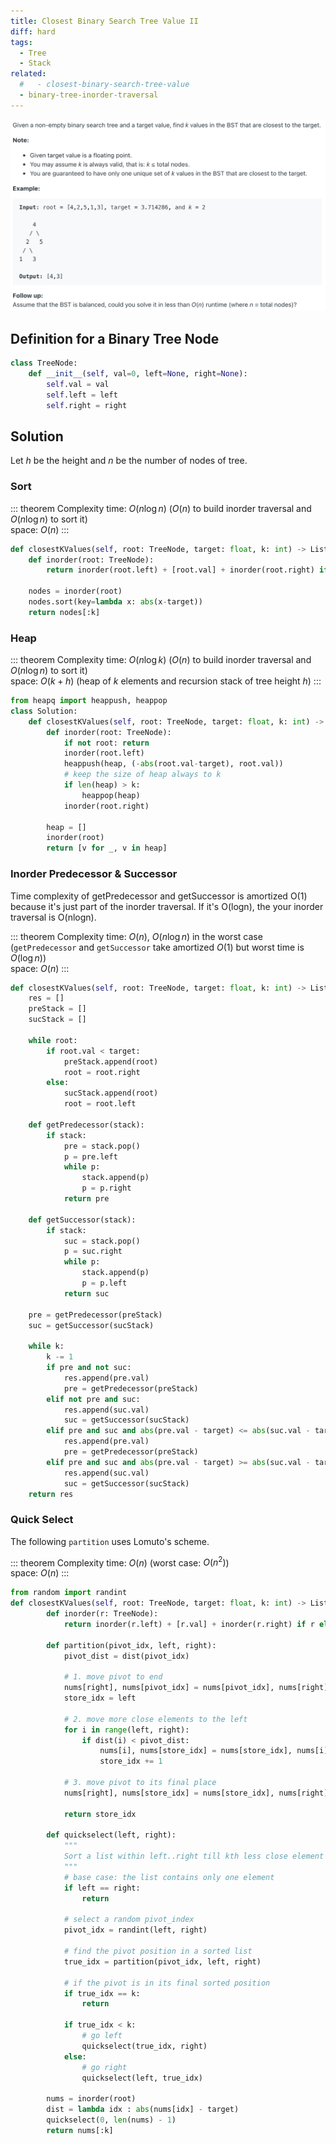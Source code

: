 ```yaml
---
title: Closest Binary Search Tree Value II
diff: hard
tags:
  - Tree
  - Stack
related:
  #   - closest-binary-search-tree-value
  - binary-tree-inorder-traversal
---
```


<img class="medium-zoom" src="/algo/closest-binary-search-tree-value-ii.png" alt="https://leetcode.com/problems/closest-binary-search-tree-value-ii">

## Definition for a Binary Tree Node

```py
class TreeNode:
    def __init__(self, val=0, left=None, right=None):
        self.val = val
        self.left = left
        self.right = right
```

## Solution

Let $h$ be the height and $n$ be the number of nodes of tree.

### Sort

::: theorem Complexity
time: $O(n\log n)$ ($O(n)$ to build inorder traversal and $O(n\log n)$ to sort it)  
space: $O(n)$
:::

```py
def closestKValues(self, root: TreeNode, target: float, k: int) -> List[int]:
    def inorder(root: TreeNode):
        return inorder(root.left) + [root.val] + inorder(root.right) if root else []

    nodes = inorder(root)
    nodes.sort(key=lambda x: abs(x-target))
    return nodes[:k]
```

### Heap

::: theorem Complexity
time: $O(n\log k)$ ($O(n)$ to build inorder traversal and $O(n\log n)$ to sort it)  
space: $O(k + h)$ (heap of $k$ elements and recursion stack of tree height $h$)
:::

```py
from heapq import heappush, heappop
class Solution:
    def closestKValues(self, root: TreeNode, target: float, k: int) -> List[int]:
        def inorder(root: TreeNode):
            if not root: return
            inorder(root.left)
            heappush(heap, (-abs(root.val-target), root.val))
            # keep the size of heap always to k
            if len(heap) > k:
                heappop(heap)
            inorder(root.right)

        heap = []
        inorder(root)
        return [v for _, v in heap]
```

### Inorder Predecessor & Successor

Time complexity of getPredecessor and getSuccessor is amortized O(1) because it's just part of the inorder traversal. If it's O(logn), the your inorder traversal is O(nlogn).

::: theorem Complexity
time: $O(n)$, $O(n\log n)$ in the worst case (`getPredecessor` and `getSuccessor` take amortized $O(1)$ but worst time is $O(\log n)$)  
space: $O(n)$
:::

```py
def closestKValues(self, root: TreeNode, target: float, k: int) -> List[int]:
    res = []
    preStack = []
    sucStack = []

    while root:
        if root.val < target:
            preStack.append(root)
            root = root.right
        else:
            sucStack.append(root)
            root = root.left

    def getPredecessor(stack):
        if stack:
            pre = stack.pop()
            p = pre.left
            while p:
                stack.append(p)
                p = p.right
            return pre

    def getSuccessor(stack):
        if stack:
            suc = stack.pop()
            p = suc.right
            while p:
                stack.append(p)
                p = p.left
            return suc

    pre = getPredecessor(preStack)
    suc = getSuccessor(sucStack)

    while k:
        k -= 1
        if pre and not suc:
            res.append(pre.val)
            pre = getPredecessor(preStack)
        elif not pre and suc:
            res.append(suc.val)
            suc = getSuccessor(sucStack)
        elif pre and suc and abs(pre.val - target) <= abs(suc.val - target):
            res.append(pre.val)
            pre = getPredecessor(preStack)
        elif pre and suc and abs(pre.val - target) >= abs(suc.val - target):
            res.append(suc.val)
            suc = getSuccessor(sucStack)
    return res
```

### Quick Select

The following `partition` uses Lomuto's scheme.

<!-- REDO in Hoare's scheme. -->

::: theorem Complexity
time: $O(n)$ (worst case: $O(n^2)$)  
space: $O(n)$
:::

```py
from random import randint
def closestKValues(self, root: TreeNode, target: float, k: int) -> List[int]:
        def inorder(r: TreeNode):
            return inorder(r.left) + [r.val] + inorder(r.right) if r else []

        def partition(pivot_idx, left, right):
            pivot_dist = dist(pivot_idx)

            # 1. move pivot to end
            nums[right], nums[pivot_idx] = nums[pivot_idx], nums[right]
            store_idx = left

            # 2. move more close elements to the left
            for i in range(left, right):
                if dist(i) < pivot_dist:
                    nums[i], nums[store_idx] = nums[store_idx], nums[i]
                    store_idx += 1

            # 3. move pivot to its final place
            nums[right], nums[store_idx] = nums[store_idx], nums[right]

            return store_idx

        def quickselect(left, right):
            """
            Sort a list within left..right till kth less close element takes its place.
            """
            # base case: the list contains only one element
            if left == right:
                return

            # select a random pivot_index
            pivot_idx = randint(left, right)

            # find the pivot position in a sorted list
            true_idx = partition(pivot_idx, left, right)

            # if the pivot is in its final sorted position
            if true_idx == k:
                return

            if true_idx < k:
                # go left
                quickselect(true_idx, right)
            else:
                # go right
                quickselect(left, true_idx)

        nums = inorder(root)
        dist = lambda idx : abs(nums[idx] - target)
        quickselect(0, len(nums) - 1)
        return nums[:k]
```
